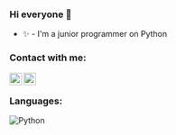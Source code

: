 ### Hi everyone 🌴
- ✨ - I'm a junior programmer on Python

### Contact with me:

<img align="left" alt="reaxtry_ | Instagram" width="22px" src="https://cdn.jsdelivr.net/npm/simple-icons@v3/icons/instagram.svg" />
<img align="left" alt="calmateamigo | Telegram" width="22px" src="https://cdn.jsdelivr.net/npm/simple-icons@v3/icons/telegram.svg" />

<br />

### Languages:

![Python](https://img.shields.io/badge/-Python-090909?style=for-the-badge&logo=appveyor?logo=python)
